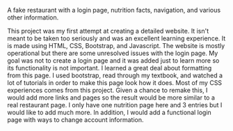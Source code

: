 A fake restaurant with a login page, nutrition facts, navigation, and various other information.

This project was my first attempt at creating a detailed website. It isn't meant to be taken too seriously and was an excellent learning experience.
It is made using HTML, CSS, Bootstrap, and Javascript.
The website is mostly operational but there are some unresolved issues with the login page. My goal was not to create a login page and it was added just to learn more so its functionality is not important.
I learned a great deal about formatting from this page. I used bootstrap, read through my textbook, and watched a lot of tutorials in order to make this page look how it does. Most of my CSS experiences comes from this project.
Given a chance to remake this, I would add more links and pages so the result would be more similar to a real restaurant page. I only have one nutrition page here and 3 entries but I would like to add much more. In addition, I would add a functional login page with ways to change account information.
